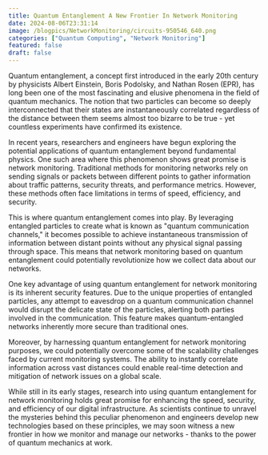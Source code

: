 ```yaml
---
title: Quantum Entanglement A New Frontier In Network Monitoring
date: 2024-08-06T23:31:14
image: /blogpics/NetworkMonitoring/circuits-950546_640.png
categories: ["Quantum Computing", "Network Monitoring"]
featured: false
draft: false
---
```

Quantum entanglement, a concept first introduced in the early 20th century by physicists Albert Einstein, Boris Podolsky, and Nathan Rosen (EPR), has long been one of the most fascinating and elusive phenomena in the field of quantum mechanics. The notion that two particles can become so deeply interconnected that their states are instantaneously correlated regardless of the distance between them seems almost too bizarre to be true - yet countless experiments have confirmed its existence.

In recent years, researchers and engineers have begun exploring the potential applications of quantum entanglement beyond fundamental physics. One such area where this phenomenon shows great promise is network monitoring. Traditional methods for monitoring networks rely on sending signals or packets between different points to gather information about traffic patterns, security threats, and performance metrics. However, these methods often face limitations in terms of speed, efficiency, and security.

This is where quantum entanglement comes into play. By leveraging entangled particles to create what is known as "quantum communication channels," it becomes possible to achieve instantaneous transmission of information between distant points without any physical signal passing through space. This means that network monitoring based on quantum entanglement could potentially revolutionize how we collect data about our networks.

One key advantage of using quantum entanglement for network monitoring is its inherent security features. Due to the unique properties of entangled particles, any attempt to eavesdrop on a quantum communication channel would disrupt the delicate state of the particles, alerting both parties involved in the communication. This feature makes quantum-entangled networks inherently more secure than traditional ones.

Moreover, by harnessing quantum entanglement for network monitoring purposes, we could potentially overcome some of the scalability challenges faced by current monitoring systems. The ability to instantly correlate information across vast distances could enable real-time detection and mitigation of network issues on a global scale.

While still in its early stages, research into using quantum entanglement for network monitoring holds great promise for enhancing the speed, security, and efficiency of our digital infrastructure. As scientists continue to unravel the mysteries behind this peculiar phenomenon and engineers develop new technologies based on these principles,
we may soon witness a new frontier in how we monitor and manage our networks - thanks to the power of quantum mechanics at work.
